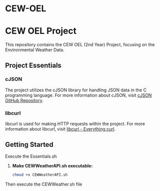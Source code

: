 # CEW-OEL
# CEW OEL Project

This repository contains the CEW OEL (2nd Year) Project, focusing on the Environmental Weather Data.

## Project Essentials

### cJSON

The project utilizes the cJSON library for handling JSON data in the C programming language. For more information about cJSON, visit [cJSON GitHub Repository](https://github.com/DaveGamble/cJSON).

### libcurl

libcurl is used for making HTTP requests within the project. For more information about libcurl, visit [libcurl - Everything curl](https://curl.se/).

## Getting Started

Execute the Essentials.sh 

1. **Make CEWWeatherAPI.sh executable:**
   ```bash
   chmod +x CEWWeatherAPI.sh
   ```
Then execute the CEWWeather.sh file

